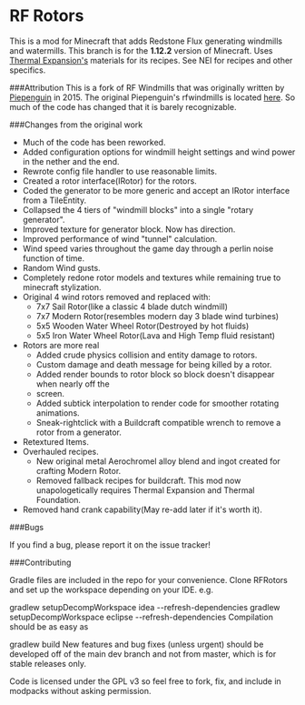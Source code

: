 RF Rotors
========

This is a mod for Minecraft that adds Redstone Flux generating windmills and watermills.
This branch is for the **1.12.2** version of Minecraft.  Uses [Thermal Expansion's](https://minecraft.curseforge.com/projects/thermalexpansion) materials for its recipes. See NEI for recipes and other specifics.

###Attribution
This is a fork of RF Windmills that was originally written by [Piepenguin](https://github.com/dbMansfield) in 2015.  The original Piepenguin's rfwindmills is located [here](  https://github.com/dbMansfield/rfwindmill).  So much of the code has changed that it is barely recognizable.

###Changes from the original work
- Much of the code has been reworked.
- Added configuration options for windmill height settings and wind power in the nether and the end.
- Rewrote config file handler to use reasonable limits.
- Created a rotor interface(IRotor) for the rotors.
- Coded the generator to be more generic and accept an IRotor interface from a TileEntity.
- Collapsed the 4 tiers of "windmill blocks" into a single "rotary generator".
- Improved texture for generator block.  Now has direction.
- Improved performance of wind "tunnel" calculation.
- Wind speed varies throughout the game day through a perlin noise function of time.
- Random Wind gusts.
- Completely redone rotor models and textures while remaining true to minecraft stylization.
- Original 4 wind rotors removed and replaced with:
	- 7x7 Sail Rotor(like a classic 4 blade dutch windmill)
	- 7x7 Modern Rotor(resembles modern day 3 blade wind turbines)
	- 5x5 Wooden Water Wheel Rotor(Destroyed by hot fluids)
	- 5x5 Iron Water Wheel Rotor(Lava and High Temp fluid resistant)
- Rotors are more real
	- Added crude physics collision and entity damage to rotors.
	- Custom damage and death message for being killed by a rotor.
	- Added render bounds to rotor block so block doesn't disappear when nearly off the 
	- screen.
	- Added subtick interpolation to render code for smoother rotating animations.
	- Sneak-rightclick with a Buildcraft compatible wrench to remove a rotor from a generator.
- Retextured Items.
- Overhauled recipes.
	- New original metal Aerochromel alloy blend and ingot created for crafting Modern Rotor.
	- Removed fallback recipes for buildcraft. This mod now unapologetically requires Thermal Expansion and Thermal Foundation.
- Removed hand crank capability(May re-add later if it's worth it).

###Bugs

If you find a bug, please report it on the issue tracker!

###Contributing

Gradle files are included in the repo for your convenience. Clone RFRotors and set up the workspace depending on your IDE. e.g.

gradlew setupDecompWorkspace idea --refresh-dependencies
gradlew setupDecompWorkspace eclipse --refresh-dependencies
Compilation should be as easy as

gradlew build
New features and bug fixes (unless urgent) should be developed off of the main dev branch and not from master, which is for stable releases only.

Code is licensed under the GPL v3 so feel free to fork, fix, and include in modpacks without asking permission.
